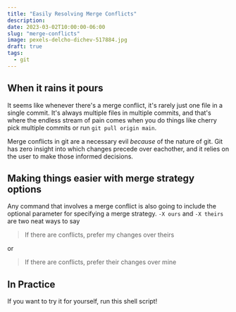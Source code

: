```yaml
---
title: "Easily Resolving Merge Conflicts"
description:
date: 2023-03-02T10:00:00-06:00
slug: "merge-conflicts"
image: pexels-delcho-dichev-517884.jpg
draft: true
tags:
  - git
---
```


## When it rains it pours

It seems like whenever there's a merge conflict, it's rarely just one file in a single commit. It's always multiple files in multiple commits, and that's where the endless stream of pain comes when you do things like cherry pick multiple commits or run `git pull origin main`.

Merge conflicts in git are a necessary evil _because_ of the nature of git. Git has zero insight into which changes precede over eachother, and it relies on the user to make those informed decisions.

## Making things easier with merge strategy options

Any command that involves a merge conflict is also going to include the optional parameter for specifying a merge strategy. `-X ours` and `-X theirs` are two neat ways to say

> If there are conflicts, prefer my changes over theirs

or

> If there are conflicts, prefer their changes over mine

## In Practice

If you want to try it for yourself, run this shell script!

```fish

```
